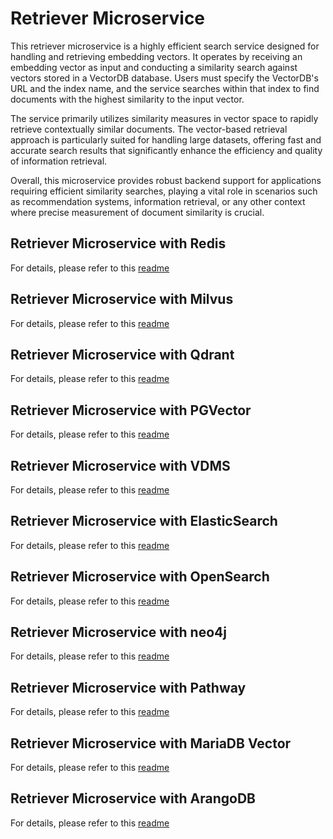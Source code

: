 # Retriever Microservice

This retriever microservice is a highly efficient search service designed for handling and retrieving embedding vectors. It operates by receiving an embedding vector as input and conducting a similarity search against vectors stored in a VectorDB database. Users must specify the VectorDB's URL and the index name, and the service searches within that index to find documents with the highest similarity to the input vector.

The service primarily utilizes similarity measures in vector space to rapidly retrieve contextually similar documents. The vector-based retrieval approach is particularly suited for handling large datasets, offering fast and accurate search results that significantly enhance the efficiency and quality of information retrieval.

Overall, this microservice provides robust backend support for applications requiring efficient similarity searches, playing a vital role in scenarios such as recommendation systems, information retrieval, or any other context where precise measurement of document similarity is crucial.

## Retriever Microservice with Redis

For details, please refer to this [readme](src/README_redis.md)

## Retriever Microservice with Milvus

For details, please refer to this [readme](src/README_milvus.md)

## Retriever Microservice with Qdrant

For details, please refer to this [readme](src/README_qdrant.md)

## Retriever Microservice with PGVector

For details, please refer to this [readme](src/README_pgvector.md)

## Retriever Microservice with VDMS

For details, please refer to this [readme](src/README_vdms.md)

## Retriever Microservice with ElasticSearch

For details, please refer to this [readme](src/README_elasticsearch.md)

## Retriever Microservice with OpenSearch

For details, please refer to this [readme](src/README_opensearch.md)

## Retriever Microservice with neo4j

For details, please refer to this [readme](src/README_neo4j.md)

## Retriever Microservice with Pathway

For details, please refer to this [readme](src/README_pathway.md)

## Retriever Microservice with MariaDB Vector

For details, please refer to this [readme](src/README_mariadb.md)

## Retriever Microservice with ArangoDB

For details, please refer to this [readme](src/README_arangodb.md)